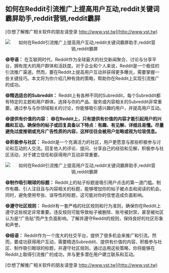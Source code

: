 ## **如何在Reddit引流推广上提高用户互动,reddit关键词霸屏助手,reddit营销,reddit霸屏**

[😍想了解推广相关软件的朋友请登录 http://www.vst.tw](http://www.vst.tw)

 <center><img src="https://vst.tw/MP4/tuiguang/png/0.png" alt="如何在Reddit引流推广上提高用户互动,reddit关键词霸屏助手,reddit营销,reddit霸屏"></center>

**😄导语：**
在互联网时代，Reddit作为全球最大的社交新闻聚合、讨论与分享平台，拥有庞大的用户群体和活跃度。对于企业和个人来说，Reddit是一个极佳的引流推广渠道。然而，要在Reddit上提高用户互动并获得更多曝光，需要掌握一些关键技巧。本文将为你介绍几种有效的策略，帮助你在Reddit上实现引流推广的成功。

**😄精选适合的Subreddit：**
Reddit上有各种不同的Subreddit，每个Subreddit都有特定的主题和用户群体。选择与你的产品、服务或内容相关的Subreddit非常重要。通过参与与你领域相关的讨论，你能够吸引感兴趣的用户，并提高用户互动。

**😄提供有价值的内容：**
**😄在Reddit上，只有提供有价值的内容才能引起用户的兴趣和互动。确保你的帖子或回复具备以下特点：有趣、有见解、详细且易懂。尽量避免过度推销或充斥广告性质的内容，这样往往会被用户忽略或视为垃圾信息。**

**😄积极参与社区：**
Reddit是一个充满活力的社区，用户更愿意与那些积极参与讨论和互动的人交流。回复他人的评论、提问、分享自己的经验和见解，积极参与社区活动，对于建立信任和获得用户互动非常重要。

 <center><img src="https://vst.tw/MP4/tuiguang/png/3.png" alt="如何在Reddit引流推广上提高用户互动,reddit关键词霸屏助手,reddit营销,reddit霸屏"></center>

**😄制作吸引眼球的标题：**
Reddit上的帖子标题是吸引用户点击的第一道门槛。制作有趣、引人注目且与内容相关的标题，能够增加你的帖子被点击和阅读的机会。同时，避免使用夸张、误导性的标题，这可能对你的信誉造成负面影响。

**😄遵守社区规则：**
Reddit有一套严格的社区规则和行为准则，确保你在Reddit上遵守这些规定非常重要。违反规则可能导致帖子被删除、账号被封禁，甚至被社区认为是“广告贴”而产生负面影响。了解并遵守Reddit的规则，保持良好的社区形象和声誉。

**😄结语：**
Reddit作为一个庞大的社交平台，提供了很多机会来推广和引流。然而，要成功获得用户互动，需要精选Subreddit、提供有价值的内容、积极参与社区、制作吸引眼球的标题，并遵守社区规则。通过运用这些策略，你将能够在Reddit上取得引流推广的成功，并与更多潜在用户建立联系和互动。

[😍想了解推广相关软件的朋友请登录 http://www.vst.tw](http://www.vst.tw)



